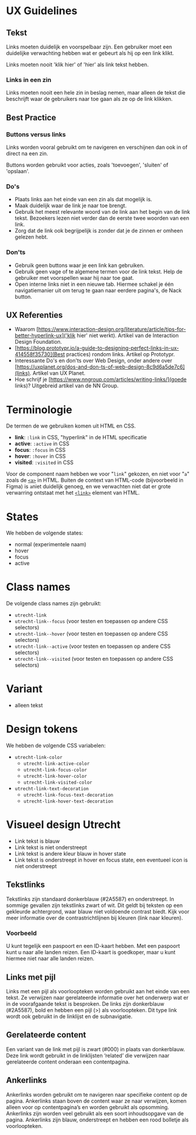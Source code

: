 <!-- @license CC0-1.0 -->

<!-- markdownlint-disable MD033 -->

# UX Guidelines

## Tekst

Links moeten duidelijk en voorspelbaar zijn. Een gebruiker moet een duidelijke verwachting hebben wat er gebeurt als hij op een link klikt.

Links moeten nooit 'klik hier' of 'hier' als link tekst hebben.

### Links in een zin

Links moeten nooit een hele zin in beslag nemen, maar alleen de tekst die beschrijft waar de gebruikers naar toe gaan als ze op de link klikken.

## Best Practice

### Buttons versus links

Links worden vooral gebruikt om te navigeren en verschijnen dan ook in of direct na een zin.

Buttons worden gebruikt voor acties, zoals 'toevoegen', 'sluiten' of 'opslaan'.

### Do's

- Plaats links aan het einde van een zin als dat mogelijk is.
- Maak duidelijk waar de link je naar toe brengt.
- Gebruik het meest relevante woord van de link aan het begin van de link tekst. Bezoekers lezen niet verder dan de eerste twee woorden van een link.
- Zorg dat de link ook begrijpelijk is zonder dat je de zinnen er omheen gelezen hebt.

### Don'ts

- Gebruik geen buttons waar je een link kan gebruiken.
- Gebruik geen vage of te algemene termen voor de link tekst. Help de gebruiker met voorspellen waar hij naar toe gaat.
- Open interne links niet in een nieuwe tab. Hiermee schakel je één navigatiemanier uit om terug te gaan naar eerdere pagina's, de Nack button.

## UX Referenties

- Waarom [https://www.interaction-design.org/literature/article/tips-for-better-hyperlink-ux]('klik hier' niet werkt). Artikel van de Interaction Design Foundation.
- [https://blog.prototypr.io/a-guide-to-designing-perfect-links-in-ux-414558f35730](Best practices) rondom links. Artikel op Prototypr.
- Interessante Do's en don'ts over Web Design, onder andere over [https://uxplanet.org/dos-and-don-ts-of-web-design-8c9d6a5de7c6](links). Artikel van UX Planet.
- Hoe schrijf je [https://www.nngroup.com/articles/writing-links/](goede links)? Uitgebreid artikel van de NN Group.

# Terminologie

De termen de we gebruiken komen uit HTML en CSS.

- **link**: `:link` in CSS, "hyperlink" in de HTML specificatie
- **active**: `:active` in CSS
- **focus**: `:focus` in CSS
- **hover**: `:hover` in CSS
- **visited**: `:visited` in CSS

Voor de component naam hebben we voor "`link`" gekozen, en niet voor "`a`" zoals de [`<a>`](https://html.spec.whatwg.org/multipage/text-level-semantics.html#the-a-element) in HTML. Buiten de context van HTML-code (bijvoorbeeld in Figma) is `a`niet duidelijk genoeg, en we verwachten niet dat er grote verwarring ontstaat met het [`<link>`](https://html.spec.whatwg.org/multipage/semantics.html#the-link-element) element van HTML.

# States

We hebben de volgende states:

- normal (experimentele naam)
- hover
- focus
- active

# Class names

De volgende class names zijn gebruikt:

- `utrecht-link`
- `utrecht-link--focus` (voor testen en toepassen op andere CSS selectors)
- `utrecht-link--hover` (voor testen en toepassen op andere CSS selectors)
- `utrecht-link--active` (voor testen en toepassen op andere CSS selectors)
- `utrecht-link--visited` (voor testen en toepassen op andere CSS selectors)

# Variant

- alleen tekst

# Design tokens

We hebben de volgende CSS variabelen:

- `utrecht-link-color`
  - `utrecht-link-active-color`
  - `utrecht-link-focus-color`
  - `utrecht-link-hover-color`
  - `utrecht-link-visited-color`
- `utrecht-link-text-decoration`
  - `utrecht-link-focus-text-decoration`
  - `utrecht-link-hover-text-decoration`

# Visueel design Utrecht

- Link tekst is blauw
- Link tekst is niet onderstreept
- Link tekst is andere kleur blauw in hover state
- Link tekst is onderstreept in hover en focus state, een eventueel icon is niet onderstreept

## Tekstlinks

Tekstlinks zijn standaard donkerblauw (#2A5587) en onderstreept. In sommige gevallen zijn tekstlinks zwart of wit. Dit geldt bij teksten op een gekleurde achtergrond, waar blauw niet voldoende contrast biedt. Kijk voor meer informatie over de contrastrichtlijnen bij kleuren (link naar kleuren).

### Voorbeeld

U kunt tegelijk een paspoort en een ID-kaart hebben. Met een paspoort kunt u naar alle landen reizen. Een ID-kaart is goedkoper, maar u kunt hiermee niet naar alle landen reizen.

## Links met pijl

Links met een pijl als voorloopteken worden gebruikt aan het einde van een tekst. Ze verwijzen naar gerelateerde informatie over het onderwerp wat er in de voorafgaande tekst is besproken. De links zijn donkerblauw (#2A5587), bold en hebben een pijl (>) als voorloopteken. Dit type link wordt ook gebruikt in de linklijst en de subnavigatie.

## Gerelateerde content

Een variant van de link met pijl is zwart (#000) in plaats van donkerblauw. Deze link wordt gebruikt in de linklijsten ‘related’ die verwijzen naar gerelateerde content onderaan een contentpagina.

## Ankerlinks

Ankerlinks worden gebruikt om te navigeren naar specifieke content op de pagina. Ankerlinks staan boven de content waar ze naar verwijzen, komen alleen voor op contentpagina’s en worden gebruikt als opsomming. Ankerlinks zijn worden veel gebruikt als een soort inhoudsopgave van de pagina.
Ankerlinks zijn blauw, onderstreept en hebben een rood bolletje als voorloopteken.
